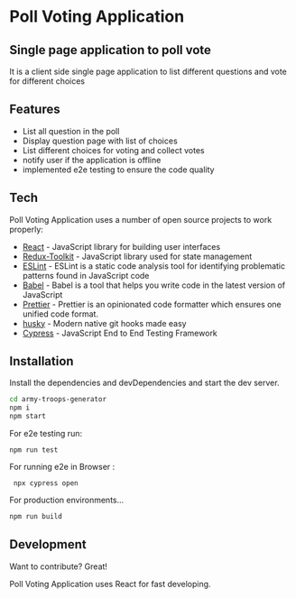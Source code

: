 # Poll Voting Application

## Single page application to poll vote

It is a client side single page application to list different questions and vote for different choices

## Features

- List all question in the poll
- Display question page with list of choices
- List different choices for voting and collect votes
- notify user if the application is offline
- implemented e2e testing to ensure the code quality

## Tech

Poll Voting Application uses a number of open source projects to work properly:

- [React](https://reactjs.org/) - JavaScript library for building user interfaces
- [Redux-Toolkit](https://redux-toolkit.js.org/) - JavaScript library used for state management
- [ESLint](https://eslint.org/) - ESLint is a static code analysis tool for identifying problematic patterns found in JavaScript code
- [Babel](https://babeljs.io/) - Babel is a tool that helps you write code in the latest version of JavaScript
- [Prettier](https://prettier.io/) - Prettier is an opinionated code formatter which ensures one unified code format.
- [husky](https://typicode.github.io/husky/) - Modern native git hooks made easy
- [Cypress](https://www.cypress.io/) - JavaScript End to End Testing Framework

## Installation

Install the dependencies and devDependencies and start the dev server.

```sh
cd army-troops-generator
npm i
npm start
```

For e2e testing run:

```
npm run test
```

For running e2e in Browser :

```
 npx cypress open

```

For production environments...

```sh
npm run build
```

## Development

Want to contribute? Great!

Poll Voting Application uses React for fast developing.

